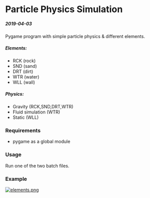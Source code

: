 

# Particle Physics Simulation
##### 2019-04-03
Pygame program with simple particle physics & different elements. 

##### Elements:
* RCK (rock)
* SND (sand)
* DRT (dirt)
* WTR (water)
* WLL (wall)

##### Physics:
* Gravity (RCK,SND,DRT,WTR)
* Fluid simulation (WTR)
* Static (WLL)



### Requirements
* pygame as a global module


### Usage

Run one of the two batch files.

### Example

[![elements.png](https://i.postimg.cc/52nWcKL7/elements.png)](https://postimg.cc/K1kHBN9B)
